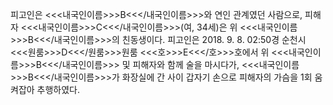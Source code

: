 피고인은 <<<내국인이름>>>B<<</내국인이름>>>와 연인 관계였던 사람으로, 피해자 <<<내국인이름>>>C<<</내국인이름>>>(여, 34세)은 위 <<<내국인이름>>>B<<</내국인이름>>>의 친동생이다.
피고인은 2018. 9. 8. 02:50경 순천시 <<<원룸>>>D<<</원룸>>>원룸 <<<호>>>E<<</호>>>호에서 위 <<<내국인이름>>>B<<</내국인이름>>> 및 피해자와 함께 술을 마시다가, <<<내국인이름>>>B<<</내국인이름>>>가 화장실에 간 사이 갑자기 손으로 피해자의 가슴을 1회 움켜잡아 추행하였다.